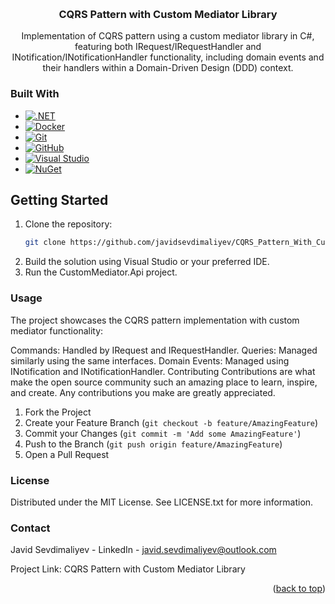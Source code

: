 <a name="readme-top"></a>

<!-- PROJECT LOGO -->
<br />
<div align="center">
<h3 align="center">CQRS Pattern with Custom Mediator Library</h3>

  <p align="center">
    Implementation of CQRS pattern using a custom mediator library in C#, featuring both IRequest/IRequestHandler and INotification/INotificationHandler functionality, including domain events and their handlers within a Domain-Driven Design (DDD) context.
  </p>
</div>

### Built With

* [![.NET](https://img.shields.io/badge/--512BD4?logo=.net&logoColor=ffffff)](https://dotnet.microsoft.com/)
* [![Docker](https://badgen.net/badge/icon/docker?icon=docker&label)](https://docker.com/)
* [![Git](https://img.shields.io/badge/--F05032?logo=git&logoColor=ffffff)](http://git-scm.com/)
* [![GitHub](https://badgen.net/badge/icon/github?icon=github&label)](https://github.com)
* [![Visual Studio](https://img.shields.io/badge/--6C33AF?logo=visual%20studio)](https://visualstudio.microsoft.com/)
* [![NuGet](https://badgen.net/badge/icon/nuget?icon=nuget&label)](https://nuget.org/)

## Getting Started

1. Clone the repository:
   ```sh
   git clone https://github.com/javidsevdimaliyev/CQRS_Pattern_With_Custom_Mediator_Library.git
2. Build the solution using Visual Studio or your preferred IDE.
3. Run the CustomMediator.Api project.
   
### Usage
The project showcases the CQRS pattern implementation with custom mediator functionality:

Commands: Handled by IRequest and IRequestHandler.
Queries: Managed similarly using the same interfaces.
Domain Events: Managed using INotification and INotificationHandler.
Contributing
Contributions are what make the open source community such an amazing place to learn, inspire, and create. Any contributions you make are greatly appreciated.

1. Fork the Project
2. Create your Feature Branch (`git checkout -b feature/AmazingFeature`)
3. Commit your Changes (`git commit -m 'Add some AmazingFeature'`)
4. Push to the Branch (`git push origin feature/AmazingFeature`)
5. Open a Pull Request

### License
Distributed under the MIT License. See LICENSE.txt for more information.

### Contact
Javid Sevdimaliyev - LinkedIn - javid.sevdimaliyev@outlook.com

Project Link: CQRS Pattern with Custom Mediator Library

<p align="right">(<a href="#readme-top">back to top</a>)</p>
